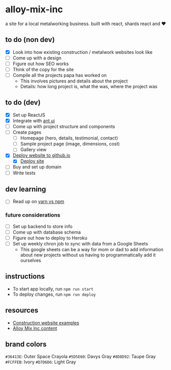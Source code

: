 # alloy-mix-inc
a site for a local metalworking business. built with react, shards react and ❤️

## to do (non dev)
- [x] Look into how existing construction / metalwork websites look like
- [ ] Come up with a design
- [ ] Figure out how SEO works
- [ ] Think of the copy for the site
- [ ] Compile all the projects papa has worked on
  * This involves pictures and details about the project
  * Details: how long project is, what the was, where the project was

## to do (dev)
- [x] Set up ReactJS
- [x] Integrate with [ant ui](https://ant.design/docs/react/use-with-create-react-app)
- [ ] Come up with project structure and components
- [ ] Create pages
  - [ ] Homepage (hero, details, testimonial, contact)
  - [ ] Sample project page (image, dimensions, cost)
  - [ ] Gallery view
- [x] [Deploy website to github.io](https://github.com/gitname/react-gh-pages)
  - [x] [Deploy site](https://levelup.gitconnected.com/deploying-a-create-react-app-with-routing-to-github-pages-f386b6ce84c2)
- [ ] Buy and set up domain
- [ ] Write tests

## dev learning
- [ ] Read up on [yarn vs npm](https://blog.risingstack.com/yarn-vs-npm-node-js-package-managers/)

### future considerations
- [ ] Set up backend to store info
- [ ] Come up with database schema
- [ ] Figure out how to deploy to Heroku
- [ ] Set up weekly chron job to sync with data from a Google Sheets
  * This google sheets can be a way for mom or dad to add information about new projects without us having to programmatically add it ourselves

## instructions
* To start app locally, run `npm run start`
* To deploy changes, run `npm run deploy`

## resources
- [Construction website examples](https://contractorgorilla.com/top-construction-websites-for-2019/)
- [Alloy Mix Inc content](https://jwiz.com/jewish/alloy-mix-inc-76712.html)

## brand colors
`#36413E`: Outer Space Crayola
`#5D5E60`: Davys Gray
`#8D8D92`: Taupe Gray
`#FCFFEB`: Ivory
`#D7D6D6`: Light Gray
